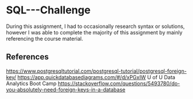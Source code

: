 # SQL---Challenge

During this assignment, I had to occasionally research syntax or solutions, however I was able to complete the majority of this assignment by mainly referencing the course material.

## References
https://www.postgresqltutorial.com/postgresql-tutorial/postgresql-foreign-key/
https://app.quickdatabasediagrams.com/#/d/xPGxIW
U of U Data Analytics Boot Camp
https://stackoverflow.com/questions/5493780/do-you-absolutely-need-foreign-keys-in-a-database


